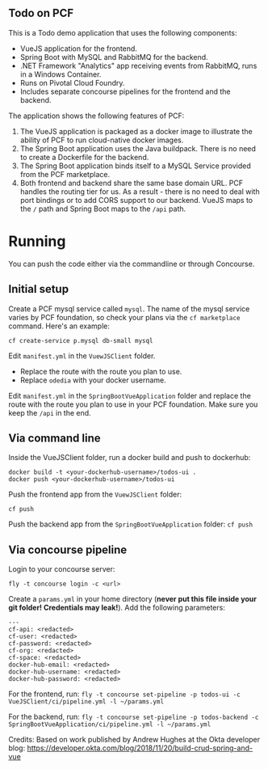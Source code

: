 Todo on PCF
-----------

This is a Todo demo application that uses the following components:
- VueJS application for the frontend.
- Spring Boot with MySQL and RabbitMQ for the backend.
- .NET Framework "Analytics" app receiving events from RabbitMQ, runs in a Windows Container.
- Runs on Pivotal Cloud Foundry.
- Includes separate concourse pipelines for the frontend and the backend.

The application shows the following features of PCF:
1. The VueJS application is packaged as a docker image to illustrate the ability of PCF to run cloud-native docker images.
2. The Spring Boot application uses the Java buildpack. There is no need to create a Dockerfile for the backend.
3. The Spring Boot application binds itself to a MySQL Service provided from the PCF marketplace. 
4. Both frontend and backend share the same base domain URL. PCF handles the routing tier for us. As a result - there is no need to deal with port bindings or to add CORS support to our backend. VueJS maps to the `/` path and Spring Boot maps to the `/api` path.

# Running

You can push the code either via the commandline or through Concourse.

Initial setup
-------------

Create a PCF mysql service called `mysql`. The name of the mysql service varies by PCF foundation, so check your plans via the `cf marketplace` command. Here's an example:

`cf create-service p.mysql db-small mysql`

Edit `manifest.yml` in the `VuewJSClient` folder.
- Replace the route with the route you plan to use.
- Replace `odedia` with your docker username.

Edit `manifest.yml` in the `SpringBootVueApplication` folder and replace the route with the route you plan to use in your PCF foundation. Make sure you keep the `/api` in the end.

Via command line
----------------

Inside the VueJSClient folder, run a docker build and push to dockerhub:

```
docker build -t <your-dockerhub-username>/todos-ui .
docker push <your-dockerhub-username>/todos-ui
```

Push the frontend app from the `VuewJSClient` folder:

```
cf push
```


Push the backend app from the `SpringBootVueApplication` folder:
`cf push`


Via concourse pipeline
----------------------

Login to your concourse server:

`fly -t concourse login -c <url>`

Create a `params.yml` in your home directory (**never put this file inside your git folder! Credentials may leak!**). 
Add the following parameters:
```
---
cf-api: <redacted>
cf-user: <redacted>
cf-password: <redacted>
cf-org: <redacted>
cf-space: <redacted>
docker-hub-email: <redacted>
docker-hub-username: <redacted>
docker-hub-password: <redacted>
```

For the frontend, run:
`fly -t concourse set-pipeline -p todos-ui -c VueJSClient/ci/pipeline.yml -l ~/params.yml`

For the backend, run:
`fly -t concourse set-pipeline -p todos-backend -c SpringBootVueApplication/ci/pipeline.yml -l ~/params.yml`

Credits:
Based on work published by Andrew Hughes at the Okta developer blog: https://developer.okta.com/blog/2018/11/20/build-crud-spring-and-vue
